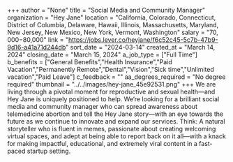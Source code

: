 +++
author = "None"
title = "Social Media and Community Manager"
organization = "Hey Jane"
location = "California, Colorado, Connecticut, District of Columbia, Delaware, Hawaii, Illinois, Massachusetts, Maryland, New Jersey, New Mexico, New York, Vermont, Washington"
salary = "$70,000-$80,000"
link = "https://jobs.lever.co/heyjane/f6c52c45-5c7b-47b9-9d16-a41a71d244db"
sort_date = "2024-03-14"
created_at = "March 14, 2024"
closing_date = "March 15, 2024"
a_job_type = ["Full Time"]
b_benefits = ["General Benefits","Health Insurance","Paid Vacation","Permanently Remote","Dental","Vision","Sick time","Unlimited vacation","Paid Leave"]
c_feedback = ""
aa_degrees_required = "No degree required"
thumbnail = "../../images/hey-jane_45e92531.png"
+++
We are living through a pivotal moment for reproductive and sexual health—and Hey Jane is uniquely positioned to help. We’re looking for a brilliant social media and community manager who can spread awareness about telemedicine abortion and tell the Hey Jane story—with an eye towards the future as we continue to innovate and expand our services. Think: A natural storyteller who is fluent in memes, passionate about creating welcoming virtual spaces, and adept at being able to report back on it all—with a knack for making impactful, educational, and extremely viral content in a fast-paced startup setting. 